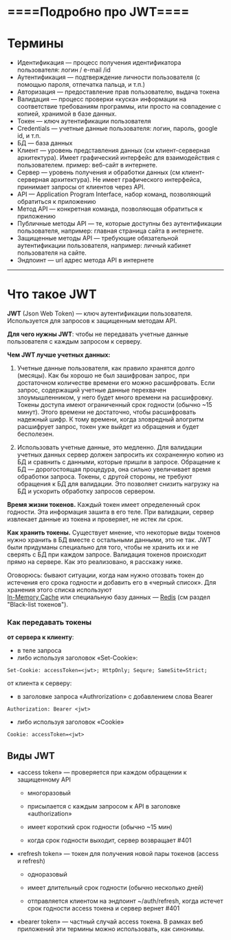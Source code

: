 # ====Подробно про JWT====
# Термины

- Идентификация — процесс получения идентификатора пользователя: логин / e-mail /id    
- Аутентификация — подтверждение личности пользователя (с помощью пароля, отпечатка пальца, и т.п.)    
- Авторизация — предоставление прав пользователю, выдача токена    
- Валидация — процесс проверки «куска» информации на соответствие требованиям программы, или просто на совпадение с копией, хранимой в базе данных.    
- Токен — ключ аутентификации пользователя    
- Credentials — учетные данные пользователя: логин, пароль, google id, и т.п.    
- БД — база данных    
- Клиент — уровень представления данных (см клиент-серверная архитектура). Имеет графический интерфейс для взаимодействия с пользователем. пример: веб-сайт в интернете.    
- Сервер — уровень получения и обработки данных (см клиент-серверная архитектура). Не имеет графического интерфейса, принимает запросы от клиентов через API.    
- API — Application Program Interface, набор команд, позволяющий обратиться к приложению    
- Метод API — конкретная команда, позволяющая обратиться к приложению    
- Публичные методы API — те, которые доступны без аутентификации пользователя, например: главная страница сайта в интернете.    
- Защищенные методы API — требующие обязательной аутентификации пользователя, например: личный кабинет пользователя на сайте.    
- Эндпоинт — url адрес метода API в интернете    

---
# Что такое JWT

**JWT** (Json Web Token) — ключ аутентификации пользователя. Используется для запросов к защищенным методам API.

**Для чего нужны JWT**: чтобы не передавать учетные данные пользователя с каждым запросом к серверу.

**Чем JWT лучше учетных данных:**

1. Учетные данные пользователя, как правило хранятся долго (месяцы). Как бы хорошо не был зашифрован запрос, при достаточном количестве времени его можно расшифровать. Если запрос, содержащий учетные данные перехвачен злоумышленником, у него будет много времени на расшифровку. Токены доступа имеют ограниченный срок годности (обычно ~15 минут). Этого времени не достаточно, чтобы расшифровать надежный шифр. К тому времени, когда зловредный алогритм расшифрует запрос, токен уже выйдет из обращения и будет бесполезен.
    
2. Использовать учетные данные, это медленно. Для валидации учетных данных сервер должен запросить их сохраненную копию из БД и сравнить с данными, которые пришли в запросе. Обращение к БД — дорогостоящая процедура, она сильно увеличивает время обработки запроса. Токены, с другой стороны, не требуют обращения к БД для валидации. Это позволяет снизить нагрузку на БД и ускорить обработку запросов сервером.
    

**Время жизни токенов.** Каждый токен имеет определенный срок годности. Эта информация зашита в его теле. При валидации, сервер извлекает данные из токена и проверяет, не истек ли срок.

**Как хранить токены.** Существует мнение, что некоторые виды токенов нужно хранить в БД вместе с остальными данными, это не так. JWT были придуманы специально для того, чтобы не хранить их и не сверять с БД при каждом запросе. Валидация токенов происходит прямо на сервере. Как это реализовано, я расскажу ниже.

Оговорюсь: бывают ситуации, когда нам нужно отозвать токен до истечения его срока годности и добавить его в «черный список». Для хранения этого списка используют  
[In-Memory Cache](https://habr.com/ru/companies/otus/articles/502974) или специальную базу данных — [Redis](https://redis.io/) (см раздел "Black-list токенов").

### **Как передавать токены**

**от сервера к клиенту**:
- в теле запроса    
- либо используя заголовок «Set-Cookie»:   

```
Set-Cookie: accessToken=<jwt>; HttpOnly; Sequre; SameSite=Strict;
```

от клиента к серверу:

- в заголовке запроса «Authrorization» с добавлением слова Bearer
    

```
Authorization: Bearer <jwt>
```

- либо используя заголовок «Cookie»
    

```
Cookie: accessToken=<jwt>
```

## Виды JWT

- «access token» — проверяется при каждом обращении к защищенному API
    
    - многоразовый
        
    - присылается с каждым запросом к API в заголовке «authorization»
        
    - имеет короткий срок годности (обычно ~15 мин)
        
    - когда срок годности выходит, сервер возвращает #401
        
- «refresh token» — токен для получения новой пары токенов (access и refresh)
    
    - одноразовый
        
    - имеет длительный срок годности (обычно несколько дней)
        
    - отправляется клиентом на эндпоинт ~/auth/refresh, когда истечет срок годности access токена и сервер вернет #401
        
- «bearer token» — частный случай access токена. В рамках веб приложений эти термины можно использовать, как синонимы.
